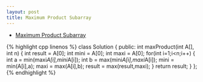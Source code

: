 ```yaml
---
layout: post
title: Maximum Product Subarray 
---
```



* [Maximum Product Subarray](https://oj.leetcode.com/problems/maximum-product-subarray/)

{% highlight cpp linenos %}
class Solution {
public:
    int maxProduct(int A[], int n) {
       int result = A[0];
       int mini = A[0];
       int maxi = A[0];
        for(int i=1;i<n;i++)
        {
           int a = min(maxi*A[i],mini*A[i]);
           int b = max(mini*A[i],maxi*A[i]);
           mini = min(A[i],a);
           maxi = max(A[i],b);
           result = max(result,maxi);
        }
        return result;
    }
};
{% endhighlight %}